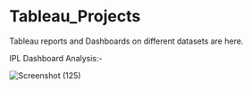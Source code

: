 # Tableau_Projects
Tableau reports and Dashboards on different datasets are here.

IPL Dashboard Analysis:-

![Screenshot (125)](https://github.com/vaibhavamr/Tableau_Projects/assets/102346364/72985cb0-386b-44eb-8b95-80414d832bcb)
